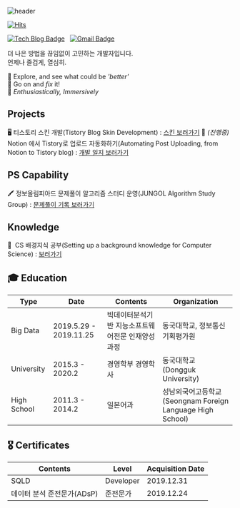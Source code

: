 ![header](https://capsule-render.vercel.app/api?type=waving&color=auto&section=header&text=Soomin&fontSize=90)

[![Hits](https://hits.seeyoufarm.com/api/count/incr/badge.svg?url=https%3A%2F%2Fgithub.com%2FSoooomininini%2Fhit-counter&count_bg=%232CC6ED&title_bg=%230533DF&icon=&icon_color=%232CC6ED&title=hits&edge_flat=false)](https://hits.seeyoufarm.com) 


[![Tech Blog Badge](https://img.shields.io/static/v1?label=Tistory&message=Soomingworld&color=bae8e8&labelColor=272343&link=https://soomingworld.tistory.com/)](https://soomingworld.tistory.com/)
&nbsp; 
 [![Gmail Badge](https://img.shields.io/badge/Gmail-d14836?style=flat&logo=Gmail&logoColor=white&link=mailto:ananan199568@gmail.com)](mailto:ananan199568@gmail.com)

<p>
더 나은 방법을 끊임없이 고민하는 개발자입니다.<br>
언제나 즐겁게, 열심히.
</p>
<p>
🌱 Explore, and see what could be <i>'better'</i><br>
👊 Go on and <i>fix</i> it! <br>
💜  <i>Enthusiastically, Immersively</i>
</p>

## Projects
   🖥&nbsp;티스토리 스킨 개발(Tistory Blog Skin Development) : [스킨 보러가기](https://testingworld.tistory.com)
   📒&nbsp;<i>(진행중)</i> Notion 에서 Tistory로 업로드 자동화하기(Automating Post Uploading, from Notion to Tistory blog) : [개발 일지 보러가기](https://www.notion.so/Project-b4fd7ade50754856b9f2ddc990876661)

## PS Capability
  🖍&nbsp;정보올림피아드 문제풀이 알고리즘 스터디 운영(JUNGOL Algorithm Study Group) : [문제풀이 기록 보러가기](https://subdued-zenith-507.notion.site/a538d6e508264366aca7d3cecfb1fcbf?v=372ae08ad45e433cb33eae5e5668e5cb)
  
## Knowledge
  💎&nbsp; CS 배경지식 공부(Setting up a background knowledge for Computer Science) : [보러가기](https://subdued-zenith-507.notion.site/0fa27856782f408792e53edef3080feb)
<br>
## 🎓 Education
Type |  Date | Contents | Organization
------ | ----- | ----- | ----- 
Big Data | 2019.5.29 - 2019.11.25 | 빅데이터분석기반 지능소프트웨어전문 인재양성과정 | 동국대학교, 정보통신기획평가원|
University | 2015.3 - 2020.2 | 경영학부 경영학사 | 동국대학교 <br> (Dongguk University)|
High School | 2011.3 - 2014.2 | 일본어과 | 성남외국어고등학교 (Seongnam Foreign Language High School)

## 🎖 Certificates
Contents | Level| Acquisition Date|
 ---| --- | ---|
SQLD | Developer | 2019.12.31
데이터 분석 준전문가(ADsP) | 준전문가 | 2019.12.24

<br>
<br>


  
